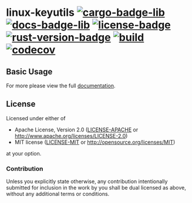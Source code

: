 # linux-keyutils [![cargo-badge-lib][]][cargo-lib] [![docs-badge-lib][]][docs-lib] [![license-badge][]][license] [![rust-version-badge][]][rust-version] [![build][]][build-url] [![codecov][]][codecov-url]  

## Basic Usage

For more please view the full [documentation](https://docs.rs/linux-keyutils).

## License

Licensed under either of
 * Apache License, Version 2.0 ([LICENSE-APACHE](LICENSE-APACHE) or http://www.apache.org/licenses/LICENSE-2.0)
 * MIT license ([LICENSE-MIT](LICENSE-MIT) or http://opensource.org/licenses/MIT)

at your option.

### Contribution

Unless you explicitly state otherwise, any contribution intentionally submitted
for inclusion in the work by you shall be dual licensed as above, without any
additional terms or conditions.

[//]: # (badges)
[license-badge]: https://img.shields.io/badge/license-MIT/Apache--2.0-lightgray.svg?style=flat-square
[license]: #license
[rust-version-badge]: https://img.shields.io/badge/rust-latest%20stable-blue.svg?style=flat-square
[rust-version]: #rust-version-policy
[cargo-badge-lib]: https://img.shields.io/crates/v/linux-keyutils.svg?style=flat-square&label=linux-keyutils
[cargo-lib]: https://crates.io/crates/linux-keyutils
[docs-badge-lib]: https://docs.rs/linux-keyutils/badge.svg?style=flat-square
[docs-lib]: https://docs.rs/linux-keyutils
[codecov]: https://img.shields.io/codecov/c/github/landhb/linux-keyutils?style=flat-square
[codecov-url]: https://codecov.io/gh/landhb/linux-keyutils
[build]: https://img.shields.io/github/workflow/status/landhb/linux-keyutils/checks/master?style=flat-square
[build-url]: https://github.com/landhb/linux-keyutils/actions?query=workflow%3Achecks